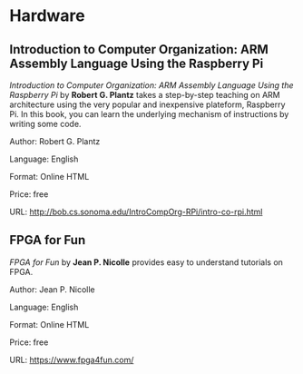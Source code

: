 # Hardware

## Introduction to Computer Organization: ARM Assembly Language Using the Raspberry Pi
*Introduction to Computer Organization: ARM Assembly Language Using the Raspberry Pi* by **Robert G. Plantz** takes a step-by-step teaching on ARM architecture using the very popular and inexpensive plateform, Raspberry Pi. In this book, you can learn the underlying mechanism of instructions by writing some code.

Author: Robert G. Plantz

Language: English

Format: Online HTML

Price: free

URL: http://bob.cs.sonoma.edu/IntroCompOrg-RPi/intro-co-rpi.html

## FPGA for Fun
*FPGA for Fun* by **Jean P. Nicolle** provides easy to understand tutorials on FPGA.

Author: Jean P. Nicolle

Language: English

Format: Online HTML

Price: free

URL: https://www.fpga4fun.com/
